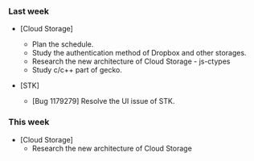### Last week

* [Cloud Storage]
  - Plan the schedule.
  - Study the authentication method of Dropbox and other storages.
  - Research the new architecture of Cloud Storage - js-ctypes
  - Study c/c++ part of gecko.

* [STK]
  - [Bug 1179279] Resolve the UI issue of STK.

### This week

* [Cloud Storage]
  - Research the new architecture of Cloud Storage

